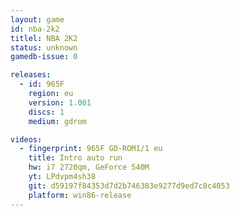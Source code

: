 ```yaml
---
layout: game
id: nba-2k2
titlel: NBA 2K2
status: unknown
gamedb-issue: 0

releases:
  - id: 965F
    region: eu
    version: 1.001
    discs: 1
    medium: gdrom

videos:
  - fingerprint: 965F GD-ROM1/1 eu
    title: Intro auto run
    hw: i7 2720qm, GeForce 540M
    yt: LPdvpm4sh38
    git: d59197f84353d7d2b746383e9277d9ed7c8c4053
    platform: win86-release
---
```

